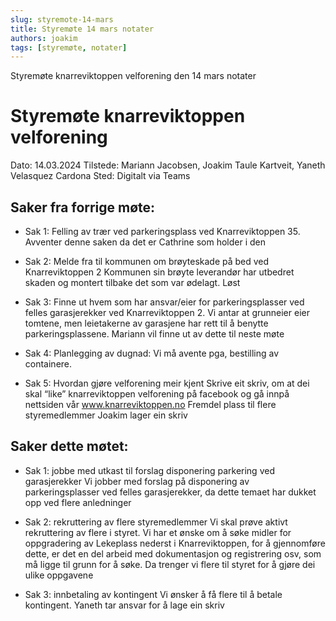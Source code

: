 ```yaml
---
slug: styremote-14-mars
title: Styremøte 14 mars notater
authors: joakim
tags: [styremøte, notater]
---
```


Styremøte knarreviktoppen velforening den 14 mars notater 

<!--truncate-->
# Styremøte knarreviktoppen velforening
Dato: 14.03.2024
Tilstede: Mariann Jacobsen, Joakim Taule Kartveit, Yaneth Velasquez Cardona
Sted: Digitalt via Teams

## Saker fra forrige møte:

* Sak 1:
Felling av trær ved parkeringsplass ved Knarreviktoppen 35.
Avventer denne saken da det er Cathrine som holder i den

* Sak 2:
Melde fra til kommunen om brøyteskade på bed ved Knarreviktoppen 2
Kommunen sin brøyte leverandør har utbedret skaden og montert tilbake det som var ødelagt.
Løst

* Sak 3:
Finne ut hvem som har ansvar/eier for parkeringsplasser ved felles garasjerekker ved Knarreviktoppen 2.
Vi antar at grunneier eier tomtene, men leietakerne av garasjene har rett til å benytte parkeringsplassene. Mariann vil finne ut av dette til neste møte

* Sak 4:
Planlegging av dugnad:
Vi må avente pga, bestilling av containere.

* Sak 5: 
Hvordan gjøre velforening meir kjent
Skrive eit skriv, om at dei skal “like” knarreviktoppen velforening på facebook og gå innpå nettsiden vår www.knarreviktoppen.no
Fremdel plass til flere styremedlemmer
Joakim lager ein skriv



## Saker dette møtet:

* Sak 1: 
jobbe med utkast til forslag disponering parkering ved garasjerekker
Vi jobber med forslag på disponering av parkeringsplasser ved felles garasjerekker, da dette temaet har dukket opp ved flere anledninger

* Sak 2: 
rekruttering av flere styremedlemmer
Vi skal prøve aktivt rekruttering av flere i styret. Vi har et ønske om å søke midler for oppgradering av Lekeplass nederst i Knarreviktoppen, for å gjennomføre dette,  er det en del arbeid med dokumentasjon og registrering osv, som må ligge til grunn for å søke. Da trenger vi flere til styret for å gjøre dei ulike oppgavene

* Sak 3: 
innbetaling av kontingent
Vi ønsker å få flere til å betale kontingent.
Yaneth tar ansvar for å lage ein skriv
